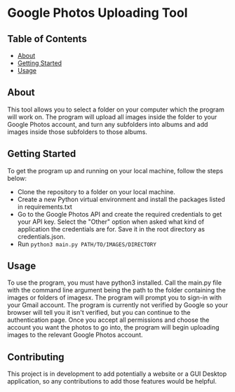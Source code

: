 # Google Photos Uploading Tool

## Table of Contents

- [About](#about)
- [Getting Started](#getting_started)
- [Usage](#usage)

## About <a name = "about"></a>

This tool allows you to select a folder on your computer which the program will work on. The program will upload all images inside the folder to your Google Photos account, and turn any subfolders into albums and add images inside those subfolders to those albums.

## Getting Started <a name = "getting_started"></a>

To get the program up and running on your local machine, follow the steps below:

- Clone the repository to a folder on your local machine.
- Create a new Python virtual environment and install the packages listed in requirements.txt
- Go to the Google Photos API and create the required credentials to get your API key. Select the "Other" option when asked what kind of application the credentials are for. Save it in the root directory as credentials.json.
- Run ```python3 main.py PATH/TO/IMAGES/DIRECTORY```

## Usage <a name = "usage"></a>

To use the program, you must have python3 installed. Call the main.py file with the command line argument being the path to the folder containing the images or folders of imagesx. The program will prompt you to sign-in with your Gmail account. The program is currently not verified by Google so your browser will tell you it isn't verified, but you can continue to the authentication page. Once you accept all permissions and choose the account you want the photos to go into, the program will begin uploading images to the relevant Google Photos account. 

## Contributing

This project is in development to add potentially a website or a GUI Desktop application, so any contributions to add those features would be helpful.
